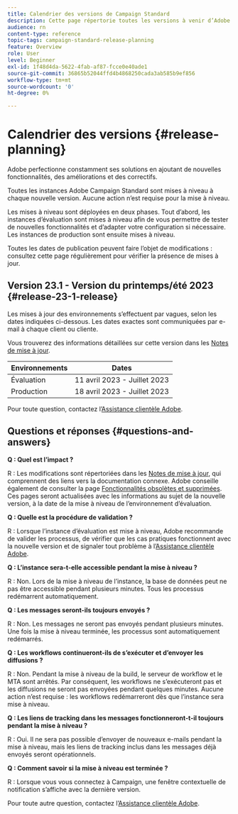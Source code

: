 ```yaml
---
title: Calendrier des versions de Campaign Standard
description: Cette page répertorie toutes les versions à venir d’Adobe Campaign Standard.
audience: rn
content-type: reference
topic-tags: campaign-standard-release-planning
feature: Overview
role: User
level: Beginner
exl-id: 1f48d4da-5622-4fab-af87-fcce0e40ade1
source-git-commit: 36865b52044ffd4b4868250cada3ab585b9ef856
workflow-type: tm+mt
source-wordcount: '0'
ht-degree: 0%

---
```


# Calendrier des versions {#release-planning}

Adobe perfectionne constamment ses solutions en ajoutant de nouvelles fonctionnalités, des améliorations et des correctifs.

Toutes les instances Adobe Campaign Standard sont mises à niveau à chaque nouvelle version. Aucune action n’est requise pour la mise à niveau.

Les mises à niveau sont déployées en deux phases. Tout d’abord, les instances d’évaluation sont mises à niveau afin de vous permettre de tester de nouvelles fonctionnalités et d’adapter votre configuration si nécessaire. Les instances de production sont ensuite mises à niveau.

Toutes les dates de publication peuvent faire l’objet de modifications : consultez cette page régulièrement pour vérifier la présence de mises à jour.

## Version 23.1 - Version du printemps/été 2023 {#release-23-1-release}

Les mises à jour des environnements s’effectuent par vagues, selon les dates indiquées ci-dessous. Les dates exactes sont communiquées par e-mail à chaque client ou cliente.

Vous trouverez des informations détaillées sur cette version dans les [Notes de mise à jour](e-release-notes.md).

<table>
 <thead>
  <tr>
   <th> Environnements </th>
   <th> Dates </th>
  </tr>
 </thead>
 <tbody>
  <tr>
   <td>Évaluation </td>
   <td>11 avril 2023 - Juillet 2023 </td>
  </tr>
  <tr>
   <td>Production </td>
   <td>18 avril 2023 - Juillet 2023 </td>
  </tr>
 </tbody>
</table>

Pour toute question, contactez l’[Assistance clientèle Adobe](https://helpx.adobe.com/fr/enterprise/using/support-for-experience-cloud.html).

## Questions et réponses {#questions-and-answers}

**Q : Quel est l’impact ?**

R : Les modifications sont répertoriées dans les [Notes de mise à jour](../../rn/using/release-notes.md), qui comprennent des liens vers la documentation connexe. Adobe conseille également de consulter la page [Fonctionnalités obsolètes et supprimées](../../rn/using/deprecated-features.md). Ces pages seront actualisées avec les informations au sujet de la nouvelle version, à la date de la mise à niveau de l’environnement d’évaluation.

**Q : Quelle est la procédure de validation ?**

R : Lorsque l’instance d’évaluation est mise à niveau, Adobe recommande de valider les processus, de vérifier que les cas pratiques fonctionnent avec la nouvelle version et de signaler tout problème à l’[Assistance clientèle Adobe](https://helpx.adobe.com/fr/enterprise/using/support-for-experience-cloud.html).

**Q : L’instance sera-t-elle accessible pendant la mise à niveau ?**

R : Non. Lors de la mise à niveau de l’instance, la base de données peut ne pas être accessible pendant plusieurs minutes. Tous les processus redémarrent automatiquement.

**Q : Les messages seront-ils toujours envoyés ?**

R : Non. Les messages ne seront pas envoyés pendant plusieurs minutes. Une fois la mise à niveau terminée, les processus sont automatiquement redémarrés.

**Q : Les workflows continueront-ils de s’exécuter et d’envoyer les diffusions ?**

R : Non. Pendant la mise à niveau de la build, le serveur de workflow et le MTA sont arrêtés. Par conséquent, les workflows ne s’exécuteront pas et les diffusions ne seront pas envoyées pendant quelques minutes. Aucune action n’est requise : les workflows redémarreront dès que l’instance sera mise à niveau.

**Q : Les liens de tracking dans les messages fonctionneront-t-il toujours pendant la mise à niveau ?**

R : Oui. Il ne sera pas possible d’envoyer de nouveaux e-mails pendant la mise à niveau, mais les liens de tracking inclus dans les messages déjà envoyés seront opérationnels.

**Q : Comment savoir si la mise à niveau est terminée ?**

R : Lorsque vous vous connectez à Campaign, une fenêtre contextuelle de notification s’affiche avec la dernière version.

Pour toute autre question, contactez l’[Assistance clientèle Adobe](https://helpx.adobe.com/fr/enterprise/using/support-for-experience-cloud.html).
